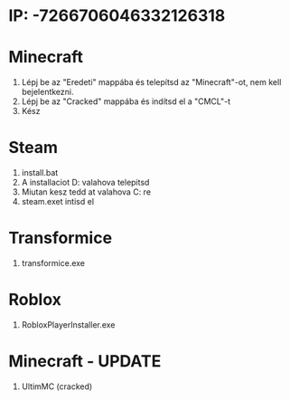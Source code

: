 # IP: -7266706046332126318

# Minecraft
1. Lépj be az "Eredeti" mappába és telepítsd az "Minecraft"-ot, nem kell bejelentkezni.
2. Lépj be az "Cracked" mappába és indítsd el a "CMCL"-t
3. Kész 

# Steam
1. install.bat
2. A installaciot D: valahova telepitsd
3. Miutan kesz tedd at valahova C: re
4. steam.exet intisd el

# Transformice
1. transformice.exe

# Roblox
1. RobloxPlayerInstaller.exe

# Minecraft - UPDATE
1. UltimMC (cracked)

